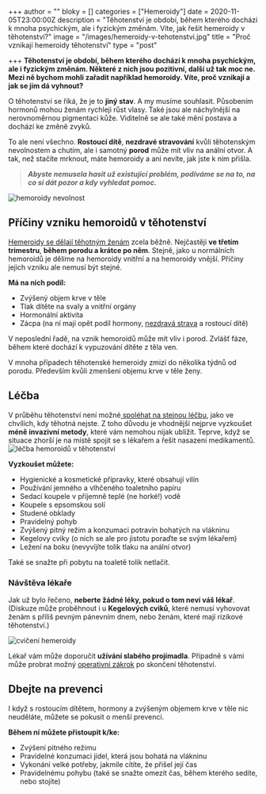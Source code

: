 +++
author = ""
bloky = []
categories = ["Hemeroidy"]
date = 2020-11-05T23:00:00Z
description = "Těhotenství je období, během kterého dochází k mnoha psychickým, ale i fyzickým změnám. Víte, jak řešit hemeroidy v těhotenství?"
image = "/images/hemeroidy-v-tehotenstvi.jpg"
title = "Proč vznikají hemeroidy těhotenství"
type = "post"

+++
**Těhotenství je období, během kterého dochází k mnoha psychickým, ale i fyzickým změnám. Některé z nich jsou pozitivní, další už tak moc ne. Mezi ně bychom mohli zařadit například hemoroidy. Víte, proč vznikají a jak se jim dá vyhnout?**

O těhotenství se říká, že je to **jiný stav**. A my musíme souhlasit. Působením hormonů mohou ženám rychleji růst vlasy. Také jsou ale náchylnější na nerovnoměrnou pigmentaci kůže. Viditelně se ale také mění postava a dochází ke změně zvyků.

To ale není všechno. **Rostoucí dítě**, **nezdravé stravování** kvůli těhotenským nevolnostem a chutím, ale i samotný **porod** může mít vliv na anální otvor. A tak, než stačíte mrknout, máte hemoroidy a ani nevíte, jak jste k nim přišla.

> **_Abyste nemusela hasit už existující problém, podíváme se na to, na co si dát pozor a kdy vyhledat pomoc._**

![hemoroidy nevolnost](/images/hemeroidy-nevolnost.jpg)

## Příčiny vzniku hemoroidů v těhotenství

[Hemeroidy se dělají těhotným ženám](https://www.nahemeroidy.cz/hemoroidy-vse-co-o-nich-potrebujete-vedet/) zcela běžně. Nejčastěji **ve třetím trimestru**, **během porodu a krátce po něm**. Stejně, jako u normálních hemoroidů je dělíme na hemoroidy vnitřní a na hemoroidy vnější. Příčiny jejich vzniku ale nemusí být stejné.

**Má na nich podíl:**

* Zvýšený objem krve v těle
* Tlak dítěte na svaly a vnitřní orgány
* Hormonální aktivita
* Zácpa (na ní mají opět podíl hormony, [nezdravá strava](https://www.nahemeroidy.cz/dieta-a-spravna-strava-pri-hemoroidech/) a rostoucí dítě)

V neposlední řadě, na vznik hemoroidů může mít vliv i porod. Zvlášť fáze, během které dochází k vypuzování dítěte z těla ven.

V mnoha případech těhotenské hemeroidy zmizí do několika týdnů od porodu. Především kvůli zmenšení objemu krve v těle ženy.

## Léčba

V průběhu těhotenství není možné[ spoléhat na stejnou léčbu](https://www.nahemeroidy.cz/lecba-a-priznaky-hemoroidu/), jako ve chvílích, kdy těhotná nejste. Z toho důvodu je vhodnější nejprve vyzkoušet **méně invazivní metody**, které vám nemohou nijak ublížit. Teprve, když se situace zhorší je na místě spojit se s lékařem a řešit nasazení medikamentů.  
![léčba hemoroidů v těhotenství](/images/lecba-hemeroidu-v-tehotenstvi.jpg)

**Vyzkoušet můžete:**

* Hygienické a kosmetické přípravky, které obsahují vilín
* Používání jemného a vlhčeného toaletního papíru
* Sedací koupele v příjemně teplé (ne horké!) vodě
* Koupele s epsomskou solí
* Studené obklady
* Pravidelný pohyb
* Zvýšený pitný režim a konzumaci potravin bohatých na vlákninu
* Kegelovy cviky (o nich se ale pro jistotu poraďte se svým lékařem)
* Ležení na boku (nevyvíjíte tolik tlaku na anální otvor)

Také se snažte při pobytu na toaletě tolik netlačit.

### Návštěva lékaře

Jak už bylo řečeno, **neberte žádné léky, pokud o tom neví váš lékař**. (Diskuze může proběhnout i u **Kegelových cviků**, které nemusí vyhovovat ženám s příliš pevným pánevním dnem, nebo ženám, které mají rizikové těhotenství.)

![cvičení hemeroidy](/images/cviceni-hemeroidy.jpg)

Lékař vám může doporučit **užívání slabého projímadla**. Případně s vámi může probrat možný [operativní zákrok](https://www.nahemeroidy.cz/operace-hemoroidu-na-co-vse-se-pripravit/) po skončení těhotenství.

## Dbejte na prevenci

I když s rostoucím dítětem, hormony a zvýšeným objemem krve v těle nic neuděláte, můžete se pokusit o menší prevenci.

**Během ní můžete přistoupit k/ke:**

* Zvýšení pitného režimu
* Pravidelné konzumaci jídel, která jsou bohatá na vlákninu
* Vykonání velké potřeby, jakmile cítíte, že přišel její čas
* Pravidelnému pohybu (také se snažte omezit čas, během kterého sedíte, nebo stojíte)